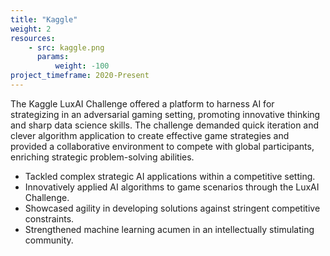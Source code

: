 ```yaml
---
title: "Kaggle"
weight: 2
resources:
    - src: kaggle.png
      params:
          weight: -100
project_timeframe: 2020-Present
---
```


The Kaggle LuxAI Challenge offered a platform to harness AI for strategizing in an adversarial gaming setting, promoting innovative thinking and sharp data science skills. The challenge demanded quick iteration and clever algorithm application to create effective game strategies and provided a collaborative environment to compete with global participants, enriching strategic problem-solving abilities.

- Tackled complex strategic AI applications within a competitive setting.
- Innovatively applied AI algorithms to game scenarios through the LuxAI Challenge.
- Showcased agility in developing solutions against stringent competitive constraints.
- Strengthened machine learning acumen in an intellectually stimulating community.

